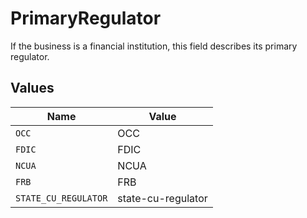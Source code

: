 # PrimaryRegulator

If the business is a financial institution, this field describes its primary regulator.


## Values

| Name                 | Value                |
| -------------------- | -------------------- |
| `OCC`                | OCC                  |
| `FDIC`               | FDIC                 |
| `NCUA`               | NCUA                 |
| `FRB`                | FRB                  |
| `STATE_CU_REGULATOR` | state-cu-regulator   |